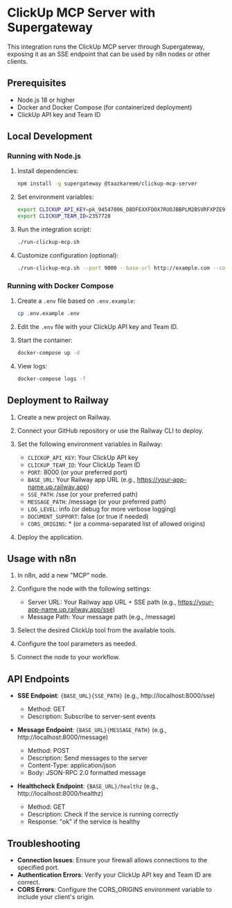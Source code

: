 # ClickUp MCP Server with Supergateway

This integration runs the ClickUp MCP server through Supergateway, exposing it as an SSE endpoint that can be used by n8n nodes or other clients.

## Prerequisites

- Node.js 18 or higher
- Docker and Docker Compose (for containerized deployment)
- ClickUp API key and Team ID

## Local Development

### Running with Node.js

1. Install dependencies:
   ```bash
   npm install -g supergateway @taazkareem/clickup-mcp-server
   ```

2. Set environment variables:
   ```bash
   export CLICKUP_API_KEY=pk_94547006_D8DFEXXFDOX7RUOJBBPLM2BSVRFXPZE9
   export CLICKUP_TEAM_ID=2357720
   ```

3. Run the integration script:
   ```bash
   ./run-clickup-mcp.sh
   ```

4. Customize configuration (optional):
   ```bash
   ./run-clickup-mcp.sh --port 9000 --base-url http://example.com --cors "http://localhost:8080,http://localhost:3000"
   ```

### Running with Docker Compose

1. Create a `.env` file based on `.env.example`:
   ```bash
   cp .env.example .env
   ```

2. Edit the `.env` file with your ClickUp API key and Team ID.

3. Start the container:
   ```bash
   docker-compose up -d
   ```

4. View logs:
   ```bash
   docker-compose logs -f
   ```

## Deployment to Railway

1. Create a new project on Railway.

2. Connect your GitHub repository or use the Railway CLI to deploy.

3. Set the following environment variables in Railway:
   - `CLICKUP_API_KEY`: Your ClickUp API key
   - `CLICKUP_TEAM_ID`: Your ClickUp Team ID
   - `PORT`: 8000 (or your preferred port)
   - `BASE_URL`: Your Railway app URL (e.g., https://your-app-name.up.railway.app)
   - `SSE_PATH`: /sse (or your preferred path)
   - `MESSAGE_PATH`: /message (or your preferred path)
   - `LOG_LEVEL`: info (or debug for more verbose logging)
   - `DOCUMENT_SUPPORT`: false (or true if needed)
   - `CORS_ORIGINS`: * (or a comma-separated list of allowed origins)

4. Deploy the application.

## Usage with n8n

1. In n8n, add a new "MCP" node.

2. Configure the node with the following settings:
   - Server URL: Your Railway app URL + SSE path (e.g., https://your-app-name.up.railway.app/sse)
   - Message Path: Your message path (e.g., /message)

3. Select the desired ClickUp tool from the available tools.

4. Configure the tool parameters as needed.

5. Connect the node to your workflow.

## API Endpoints

- **SSE Endpoint**: `{BASE_URL}{SSE_PATH}` (e.g., http://localhost:8000/sse)
  - Method: GET
  - Description: Subscribe to server-sent events

- **Message Endpoint**: `{BASE_URL}{MESSAGE_PATH}` (e.g., http://localhost:8000/message)
  - Method: POST
  - Description: Send messages to the server
  - Content-Type: application/json
  - Body: JSON-RPC 2.0 formatted message

- **Healthcheck Endpoint**: `{BASE_URL}/healthz` (e.g., http://localhost:8000/healthz)
  - Method: GET
  - Description: Check if the service is running correctly
  - Response: "ok" if the service is healthy

## Troubleshooting

- **Connection Issues**: Ensure your firewall allows connections to the specified port.
- **Authentication Errors**: Verify your ClickUp API key and Team ID are correct.
- **CORS Errors**: Configure the CORS_ORIGINS environment variable to include your client's origin.
